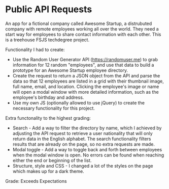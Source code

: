 # Public API Requests

An app for a fictional company called Awesome Startup, a distrubuted company with remote employees working all over the world. They need a start way for employees to share contact information with each other. This is a treehouse FSJS techdegree project.

Functionality I had to create:

- Use the Random User Generator API (https://randomuser.me) to grab information for 12 random "employees", and use that data to build a prototype for an Awesome Startup employee directory.
- Create the request to return a JSON object from the API and parse the data so that 12 employees are listed in a grid with their thumbnail image, full name, email, and location. Clicking the employee's image or name will open a modal window with more detailed information, such as the employee's birthday and address.
- Use my own JS (optionally allowed to use jQuery) to create the necessary functionality for this project.

Extra functonality to the highest grading:
- Search - Add a way to filter the directory by name, which I achieved by adjusting the API request to retrieve a user nationality that will only return data in the English alphabet. The search functionality filters results that are already on the page, so no extra requests are made.
- Modal toggle - Add a way to toggle back and forth between employees when the modal window is open. No errors can be found when reaching either the end or beginning of the list.
- Structure, style and CSS - I changed a lot of the styles on the page which makes up for a dark theme.

Grade: Exceeds Expectations

